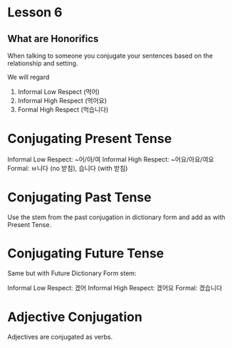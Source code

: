 # Lesson 6

## What are Honorifics

When talking to someone you conjugate your sentences based on the relationship and setting.

We will regard

1. Informal Low Respect (먹어)
2. Informal High Respect (먹어요)
3. Formal High Respect (먹습니다)

# Conjugating Present Tense

Informal Low Respect: ~어/아/여
Informal High Respect: ~어요/아요/여요
Formal: ㅂ니다 (no 받침), 습니다 (with 받침)

# Conjugating Past Tense

Use the stem from the past conjugation in dictionary form and add as with Present Tense.

# Conjugating Future Tense

Same but with Future Dictionary Form stem:

Informal Low Respect: 겠어
Informal High Respect: 겠어요
Formal: 겠습니다

# Adjective Conjugation

Adjectives are conjugated as verbs.
